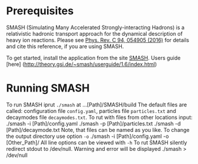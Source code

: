 # Prerequisites

SMASH (Simulating Many Accelerated Strongly-interacting Hadrons) is a
relativistic hadronic transport approach for the dynamical description of heavy
ion reactions.
Please see [Phys. Rev. C 94, 054905
(2016)](https://arxiv.org/abs/1606.06642) for details and cite this reference,
if you are using SMASH.

To get started, install the application from the site [SMASH](https://github.com/smash-transport/smash). 
Users guide [here] (http://theory.gsi.de/~smash/userguide/1.6/index.html)

# Running SMASH

To run SMASH iprut `./smash` at ...[Path]/SMASH/build
The default files are called: configuration file `config.yaml`, particles file `particles.txt` and decaymodes file `decaymodes.txt`.
To rut with files from other locations input:
  ./smash -i [Path]/config.yaml
  ./smash -p [Path]/particles.txt
  ./smash -d [Path]/decaymode.txt
 Note, that files can be named as you like.
 To change the output directory use option `-o`
  ./smash -i [Path]/config.yaml -o [Other_Path]/
 All line options can be viewed with `-h`
 To rut SMASH silently redirect stdout to /dev/null. Warning and error will be displayed
  ./smash > /dev/null

